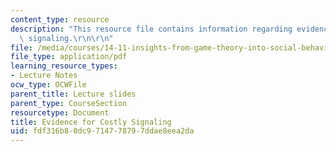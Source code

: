 ```yaml
---
content_type: resource
description: "This resource file contains information regarding evidence for costly\
  \ signaling.\r\n\r\n"
file: /media/courses/14-11-insights-from-game-theory-into-social-behavior-fall-2013/fdf316b80dc9714778797ddae8eea2da_MIT14_11F13_evidence_cost.pdf
file_type: application/pdf
learning_resource_types:
- Lecture Notes
ocw_type: OCWFile
parent_title: Lecture slides
parent_type: CourseSection
resourcetype: Document
title: Evidence for Costly Signaling
uid: fdf316b8-0dc9-7147-7879-7ddae8eea2da
---
```

